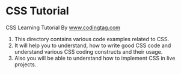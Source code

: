 # CSS Tutorial
CSS Learning Tutorial By www.codingtag.com
1. This directory contains various code examples related to CSS. 
2. It will help you to understand, how to write good CSS code and understand various CSS coding constructs and their usage.
3. Also you will be able to understand how to implement CSS in live projects.
